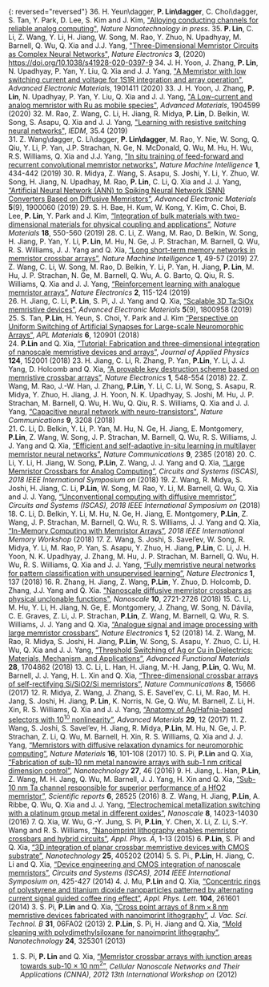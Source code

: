 {: reversed="reversed"}
36. H. Yeun\dagger, __P. Lin\dagger__, C. Choi\dagger, S. Tan, Y. Park, D. Lee, S. Kim and J. Kim, ["Alloying conducting channels for reliable analog computing"](http://plin83.github.io), *Nature Nanotechnology in press*.
35. __P. Lin__, C. Li, Z. Wang, Y. Li, H. Jiang, W. Song, M. Rao, Y. Zhuo, N. Upadhyay, M. Barnell, Q. Wu, Q. Xia and J.J. Yang, ["Three-Dimensional Memristor Circuits as Complex Neural Networks"](https://www.nature.com/articles/s41928-020-0397-9), *Nature Electronics* __3__, (2020) https://doi.org/10.1038/s41928-020-0397-9
34. J. H. Yoon, J. Zhang, __P. Lin__, N. Upadhyay, P. Yan, Y. Liu, Q. Xia and J. J. Yang, ["A Memristor with low switching current and voltage for 1S1R integration and array operation"](https://onlinelibrary.wiley.com/doi/abs/10.1002/aelm.201901411), *Advanced Electronic Materials*, 1901411 (2020)
33. J. H. Yoon, J. Zhang, __P. Lin__, N. Upadhyay, P. Yan, Y. Liu, Q. Xia and J. J. Yang, ["A Low-current and analog memristor with Ru as mobile species"](https://onlinelibrary.wiley.com/doi/abs/10.1002/adma.201904599), *Advanced Materials*, 1904599 (2020)
32. M. Rao, Z. Wang, C. Li, H. Jiang, R. Midya, __P. Lin__, D. Belkin, W. Song, S. Asapu, Q. Xia and J. J. Yang, ["Learning with resistive switching neural networks"](https://ieeexplore.ieee.org/abstract/document/8993465), *IEDM*, 35.4 (2019)  
31. Z. Wang\dagger, C. Li\dagger, __P. Lin\dagger__, M. Rao, Y. Nie, W. Song, Q. Qiu, Y. Li, P. Yan, J.P. Strachan, N. Ge, N. McDonald, Q. Wu, M. Hu, H. Wu, R.S. Williams, Q. Xia and J.J. Yang, ["In situ training of feed-forward and recurrent convolutional memristor networks"](https://www.nature.com/articles/s42256-019-0089-1), *Nature Machine Intelligence* __1__, 434-442 (2019)
30. R. Midya, Z. Wang, S. Asapu, S. Joshi, Y. Li, Y. Zhuo, W. Song, H. Jiang, N. Upadhay, M. Rao, __P. Lin__, C. Li, Q. Xia and J. J. Yang, [“Artificial Neural Network (ANN) to Spiking Neural Network (SNN) Converters Based on Diffusive Memristors”](https://onlinelibrary.wiley.com/doi/10.1002/aelm.201900060), *Advanced Electronic Materials* __5__(9), 1900060 (2019)
29. S. H. Bae, H. Kum, W. Kong, Y. Kim, C. Choi, B. Lee, __P. Lin__, Y. Park and J. Kim, [“Integration of bulk materials with two-dimensional materials for physical coupling and applications”](https://www.nature.com/articles/s41563-019-0335-2), *Nature Materials* __18__, 550-560 (2019)
28. C. Li, Z. Wang, M. Rao, D. Belkin, W. Song, H. Jiang, P. Yan, Y. Li, __P. Lin__, M. Hu, N. Ge, J. P. Strachan, M. Barnell, Q. Wu, R. S. Williams, J. J. Yang and Q. Xia, [“Long short-term memory networks in memristor crossbar arrays”](https://www.nature.com/articles/s42256-018-0001-4), *Nature Machine Intelligence* __1__, 49-57 (2019)
27. Z. Wang, C. Li, W. Song, M. Rao, D. Belkin, Y. Li, P. Yan, H. Jiang, __P. Lin__, M. Hu, J. P. Strachan, N. Ge, M. Barnell, Q. Wu, A. G. Barto, Q. Qiu, R. S. Williams, Q. Xia and J. J. Yang, [“Reinforcement learning with analogue memristor arrays”](https://www.nature.com/articles/s41928-019-0221-6), *Nature Electronics* __2__, 115-124 (2019)  
26. H. Jiang, C. Li, __P. Lin__, S. Pi, J. J. Yang and Q. Xia, [“Scalable 3D Ta:SiOx memristive devices”](https://onlinelibrary.wiley.com/doi/10.1002/aelm.201800958), *Advanced Electronic Materials* __5__(9), 1800958 (2019)
25. S. Tan, __P.Lin__, H. Yeun, S. Choi, Y. Park and J. Kim [“Perspective on Uniform Switching of Artificial Synapses for Large-scale Neuromorphic Arrays”](https://aip.scitation.org/doi/10.1063/1.5049137), *APL Materials* __6__, 120901 (2018)  
24. __P.Lin__ and Q. Xia, [“Tutorial: Fabrication and three-dimensional integration of nanoscale memristive devices and arrays”](https://aip.scitation.org/doi/10.1063/1.5038109), *Journal of Applied Physics* __124__, 152001 (2018)
23. H. Jiang, C. Li, R. Zhang, P. Yan, __P.Lin__, Y. Li, J. J. Yang, D. Holcomb and Q. Xia, [“A provable key destruction scheme based on memristive crossbar arrays”](https://www.nature.com/articles/s41928-018-0146-5), *Nature Electronics* __1__, 548-554 (2018)
22. Z. Wang, M. Rao, J.-W. Han, J. Zhang, __P.Lin__, Y. Li, C. Li, W. Song, S. Asapu, R. Midya, Y. Zhuo, H. Jiang, J. H. Yoon, N. K. Upadhyay, S. Joshi, M. Hu, J. P. Strachan, M. Barnell, Q. Wu, H. Wu, Q. Qiu, R. S. Williams, Q. Xia and J. J. Yang, [“Capacitive neural network with neuro-transistors"](https://www.nature.com/articles/s41467-018-05677-5), *Nature Communications* __9__, 3208 (2018)  
21. C. Li, D. Belkin, Y. Li, P. Yan, M. Hu, N. Ge, H. Jiang, E. Montgomery, __P.Lin__, Z. Wang, W. Song, J. P. Strachan, M. Barnell, Q. Wu, R. S. Williams, J. J. Yang and Q. Xia, [“Efficient and self-adaptive in-situ learning in multilayer memristor neural networks”](https://www.nature.com/articles/s41467-018-04484-2), *Nature Communications* __9__, 2385 (2018)
20. C. Li, Y. Li, H. Jiang, W. Song, __P.Lin__, Z. Wang, J. J. Yang and Q. Xia, [“Large Memristor Crossbars for Analog Computing”](https://ieeexplore.ieee.org/document/8351877/), *Circuits and Systems (ISCAS), 2018 IEEE International Symposium on* (2018)
19. Z. Wang, R. Midya, S. Joshi, H. Jiang, C. Li, __P.Lin__, W. Song, M. Rao, Y. Li, M. Barnell, Q. Wu, Q. Xia and J. J. Yang, [“Unconventional computing with diffusive memristor”](https://ieeexplore.ieee.org/document/8351882), *Circuits and Systems (ISCAS), 2018 IEEE International Symposium on* (2018)
18. C. Li, D. Belkin, Y. Li, M. Hu, N. Ge, H. Jiang, E. Montgomery, __P.Lin__, Z. Wang, J. P. Strachan, M. Barnell, Q. Wu, R. S. Williams, J. J. Yang and Q. Xia, [“In-Memory Computing with Memristor Arrays”](https://ieeexplore.ieee.org/document/8388838), *2018 IEEE International Memory Workshop* (2018)
17. Z. Wang, S. Joshi, S. Savel’ev, W. Song, R. Midya, Y. Li, M. Rao, P. Yan, S. Asapu, Y. Zhuo, H. Jiang, __P.Lin__, C. Li, J. H. Yoon, N. K. Upadhyay, J. Zhang, M. Hu, J. P. Strachan, M. Barnell, Q. Wu, H. Wu, R. S. Williams, Q. Xia and J. J. Yang, [“Fully memristive neural networks for pattern classification with unsupervised learning”](https://www.nature.com/articles/s41928-018-0023-2),  *Nature Electronics* __1__, 137 (2018)
16. R. Zhang, H. Jiang, Z. Wang, __P.Lin__, Y. Zhuo, D. Holcomb, D. Zhang, J.J. Yang and Q. Xia. ["Nanoscale diffusive memristor crossbars as physical unclonable functions"](https://pubs.rsc.org/en/content/articlelanding/2018/nr/c7nr06561b#!divAbstract), *Nanoscale* __10__, 2721-2726 (2018)
15. C. Li, M. Hu, Y. Li, H. Jiang, N. Ge, E. Montgomery, J. Zhang, W. Song, N. Dávila, C. E. Graves, Z. Li, J. P. Strachan, __P.Lin__, Z. Wang, M. Barnell, Q. Wu, R. S. Williams, J. J. Yang and Q. Xia, [“Analogue signal and image processing with large memristor crossbars”](https://www.nature.com/articles/s41928-017-0002-z/), *Nature Electronics* __1__, 52 (2018)
14.  Z. Wang, M. Rao, R. Midya, S. Joshi, H. Jiang, __P.Lin__, W. Song, S. Asapu, Y. Zhuo, C. Li, H. Wu, Q. Xia and J. J. Yang, [“Threshold Switching of Ag or Cu in Dielectrics: Materials, Mechanism, and Applications”](https://onlinelibrary.wiley.com/doi/full/10.1002/adfm.201704862), *Advanced Functional Materials* __28__, 1704862 (2018)
13.	C. Li, L. Han, H. Jiang, M.-H. Jang, __P.Lin__, Q. Wu, M. Barnell, J. J. Yang, H. L. Xin and Q. Xia, [“Three-dimensional crossbar arrays of self-rectifying Si/SiO2/Si memristors”](https://www.nature.com/articles/ncomms15666), *Nature Communications* __8__, 15666 (2017)
12. R. Midya, Z. Wang, J. Zhang, S. E. Savel'ev, C. Li, M. Rao, M. H. Jang, S. Joshi, H. Jiang, __P. Lin__, K. Norris, N. Ge, Q. Wu, M. Barnell, Z. Li, H. Xin, R. S. Williams, Q. Xia and J. J. Yang, [“Anatomy of Ag/Hafnia-based selectors with 10<sup>10</sup> nonlinearity”](https://onlinelibrary.wiley.com/doi/full/10.1002/adma.201604457), *Advanced Materials* __29__, 12 (2017)
11. Z. Wang, S. Joshi, S. Savel’ev, H. Jiang, R. Midya, __P.Lin__, M. Hu, N. Ge, J. P. Strachan, Z. Li, Q. Wu, M. Barnell, H. Xin, R. S. Williams, Q. Xia and J. J. Yang, [“Memristors with diffusive relaxation dynamics for neuromorphic computing”](https://www.nature.com/articles/nmat4756), *Nature Materials* __16__, 101-108 (2017)
10. S. Pi, __P.Lin__ and Q. Xia, [“Fabrication of sub-10 nm metal nanowire arrays with sub-1 nm critical dimension control”](https://iopscience.iop.org/article/10.1088/0957-4484/27/46/464004/meta), *Nanotechnology* __27__, 46 (2016)
9. H. Jiang, L. Han, __P.Lin__, Z. Wang, M. H. Jang, Q. Wu, M. Barnell, J. J. Yang, H. Xin and Q. Xia, [“Sub-10 nm Ta channel responsible for superior performance of a HfO2 memristor”](https://www.nature.com/articles/srep28525), *Scientific reports* __6__, 28525 (2016)
8. Z. Wang, H. Jiang, __P.Lin__, A. Ribbe, Q. Wu, Q. Xia and J. J. Yang, [“Electrochemical metallization switching with a platinum group metal in different oxides”](https://pubs.rsc.org/en/content/articlelanding/2016/NR/c6nr01085g), *Nanoscale* __8__, 14023-14030 (2016)
7. Q. Xia, W. Wu, G.-Y. Jung, S. Pi, __P.Lin__, Y. Chen, X. Li, Z. Li, S.-Y. Wang and R. S. Williams, [“Nanoimprint lithography enables memristor crossbars and hybrid circuits”](https://link.springer.com/article/10.1007/s00339-015-9038-y), *Appl. Phys. A*, 1-13 (2015)
6. __P.Lin__, S. Pi and Q. Xia, [“3D integration of planar crossbar memristive devices with CMOS substrate”](https://iopscience.iop.org/article/10.1088/0957-4484/25/40/405202), *Nanotechnology* __25__, 405202 (2014) 
5. S. Pi., __P.Lin__, H. Jiang, C. Li and Q. Xia, [“Device engineering and CMOS integration of nanoscale memristors”](https://ieeexplore.ieee.org/document/6865156), *Circuits and Systems (ISCAS), 2014 IEEE International Symposium on*, 425-427 (2014)
4. J. Mu, __P.Lin__ and Q. Xia, [“Concentric rings of polystyrene and titanium dioxide nanoparticles patterned by alternating current signal guided coffee ring effect”](https://aip.scitation.org/doi/full/10.1063/1.4886138), *Appl. Phys. Lett.* __104__, 261601 (2014)
3. S. Pi, __P.Lin__ and Q. Xia, [“Cross point arrays of 8 nm × 8 nm memristive devices fabricated with nanoimprint lithography”](https://avs.scitation.org/doi/10.1116/1.4827021), *J. Vac. Sci. Technol. B* __31__, 06FA02 (2013)
2. __P.Lin__, S. Pi, H. Jiang and Q. Xia, [“Mold cleaning with polydimethylsiloxane for nanoimprint lithography”](https://www.ncbi.nlm.nih.gov/pubmed/23863298), *Nanotechnology* __24__, 325301 (2013)
1. S. Pi, __P. Lin__ and Q. Xia, [“Memristor crossbar arrays with junction areas towards sub-10 × 10 nm<sup>2</sup>”](https://ieeexplore.ieee.org/abstract/document/6331452), *Cellular Nanoscale Networks and Their Applications (CNNA), 2012 13th International Workshop on* (2012)
